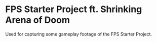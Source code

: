 # FPS Starter Project ft. Shrinking Arena of Doom

Used for capturing some gameplay footage of the FPS Starter Project.
